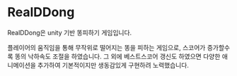 # RealDDong

RealDDong은 unity 기반 똥피하기 게임입니다. 

플레이어의 움직임을 통해 무작위로 떨어지는 똥을 피하는 게임으로, 스코어가 증가할수록 똥의 낙하속도 조절을 하였습니다. 
그 외에 베스트스코어 갱신도 하였으면 다양한 애니메이션을 추가하여 기본적이지만 생동감있게 구현하려 노력했습니다. 
